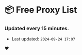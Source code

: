 # :package: Free Proxy List
### Updated every 15 minutes.

- Last updated: `2024-09-24 17:07`

:heart:
